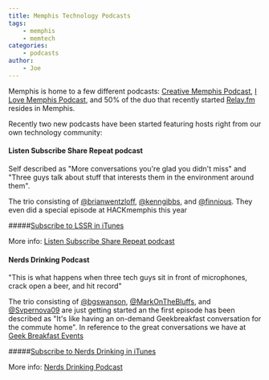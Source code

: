 ```yaml
---
title: Memphis Technology Podcasts
tags:
    - memphis
    - memtech
categories:
    - podcasts
author:
    - Joe
---
```

Memphis is home to a few different podcasts: [Creative Memphis Podcast](http://creativememphispodcast.com/), [I Love Memphis Podcast](http://ilovememphisblog.com/podcast/), and 50% of the duo that recently started [Relay.fm](http://relay.fm/) resides in Memphis.

Recently two new podcasts have been started featuring hosts right from our own technology community:

#### Listen Subscribe Share Repeat podcast

Self described as "More conversations you're glad you didn't miss" and "Three guys talk about stuff that interests them in the environment around them".

The trio consisting of [@brianwentzloff](https://twitter.com/brianwentzloff), [@kenngibbs](https://twitter.com/kenngibbs), and [@finnious](https://twitter.com/finnious). They even did a special episode at HACKmemphis this year

#####[Subscribe to LSSR in iTunes](https://itunes.apple.com/us/podcast/lssr-listen.-subscribe.-share./id917409473)

More info: [Listen Subscribe Share Repeat podcast](http://www.lssrpodcast.com/)


#### Nerds Drinking Podcast

"This is what happens when three tech guys sit in front of microphones, crack open a beer, and hit record"

The trio consisting of [@bgswanson](https://twitter.com/bgswanson), [@MarkOnTheBluffs](https://twitter.com/MarkOnTheBluffs), and [@Svpernova09](https://twitter.com/Svpernova09) are just getting started an the first episode has been described as "It's like having an on-demand Geekbreakfast conversation for the commute home". In reference to the great conversations we have at [Geek Breakfast Events](http://www.meetup.com/memphis-technology-user-groups/events/210169612/)

#####[Subscribe to Nerds Drinking in iTunes](https://itunes.apple.com/us/podcast/nerdsdrinkings-podcast/id925723787)

More info: [Nerds Drinking Podcast](http://nerdsdrinking.com)
